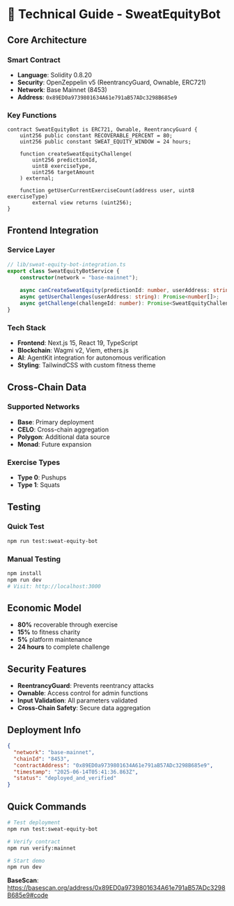 # 🔧 Technical Guide - SweatEquityBot

## Core Architecture

### Smart Contract
- **Language**: Solidity 0.8.20
- **Security**: OpenZeppelin v5 (ReentrancyGuard, Ownable, ERC721)
- **Network**: Base Mainnet (8453)
- **Address**: `0x89ED0a9739801634A61e791aB57ADc3298B685e9`

### Key Functions
```solidity
contract SweatEquityBot is ERC721, Ownable, ReentrancyGuard {
    uint256 public constant RECOVERABLE_PERCENT = 80;
    uint256 public constant SWEAT_EQUITY_WINDOW = 24 hours;
    
    function createSweatEquityChallenge(
        uint256 predictionId,
        uint8 exerciseType,
        uint256 targetAmount
    ) external;
    
    function getUserCurrentExerciseCount(address user, uint8 exerciseType) 
        external view returns (uint256);
}
```

## Frontend Integration

### Service Layer
```typescript
// lib/sweat-equity-bot-integration.ts
export class SweatEquityBotService {
    constructor(network = "base-mainnet");
    
    async canCreateSweatEquity(predictionId: number, userAddress: string): Promise<boolean>;
    async getUserChallenges(userAddress: string): Promise<number[]>;
    async getChallenge(challengeId: number): Promise<SweatEquityChallenge>;
}
```

### Tech Stack
- **Frontend**: Next.js 15, React 19, TypeScript
- **Blockchain**: Wagmi v2, Viem, ethers.js
- **AI**: AgentKit integration for autonomous verification
- **Styling**: TailwindCSS with custom fitness theme

## Cross-Chain Data

### Supported Networks
- **Base**: Primary deployment
- **CELO**: Cross-chain aggregation
- **Polygon**: Additional data source
- **Monad**: Future expansion

### Exercise Types
- **Type 0**: Pushups
- **Type 1**: Squats

## Testing

### Quick Test
```bash
npm run test:sweat-equity-bot
```

### Manual Testing
```bash
npm install
npm run dev
# Visit: http://localhost:3000
```

## Economic Model

- **80%** recoverable through exercise
- **15%** to fitness charity
- **5%** platform maintenance
- **24 hours** to complete challenge

## Security Features

- **ReentrancyGuard**: Prevents reentrancy attacks
- **Ownable**: Access control for admin functions
- **Input Validation**: All parameters validated
- **Cross-Chain Safety**: Secure data aggregation

## Deployment Info

```json
{
  "network": "base-mainnet",
  "chainId": "8453",
  "contractAddress": "0x89ED0a9739801634A61e791aB57ADc3298B685e9",
  "timestamp": "2025-06-14T05:41:36.863Z",
  "status": "deployed_and_verified"
}
```

## Quick Commands

```bash
# Test deployment
npm run test:sweat-equity-bot

# Verify contract
npm run verify:mainnet

# Start demo
npm run dev
```

**BaseScan**: https://basescan.org/address/0x89ED0a9739801634A61e791aB57ADc3298B685e9#code